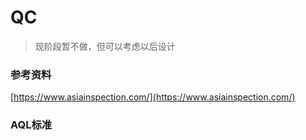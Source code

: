 # QC

> 现阶段暂不做，但可以考虑以后设计

### 参考资料

[https://www.asiainspection.com/](https://www.asiainspection.com/)

### AQL标准



